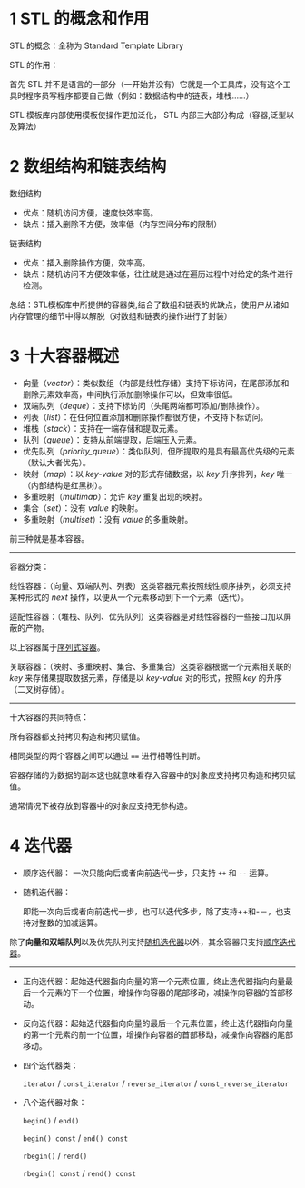 # 1 STL 的概念和作用

STL 的概念：全称为 Standard Template Library 

STL 的作用：

首先 STL 并不是语言的一部分（一开始并没有）它就是一个工具库，没有这个工具时程序员写程序都要自己做（例如：数据结构中的链表，堆栈……）

STL 模板库内部使用模板使操作更加泛化， STL 内部三大部分构成（容器,泛型以及算法）

# 2 数组结构和链表结构

数组结构

- 优点：随机访问方便，速度快效率高。
- 缺点：插入删除不方便，效率低（内存空间分布的限制）

链表结构

- 优点：插入删除操作方便，效率高。
- 缺点：随机访问不方便效率低，往往就是通过在遍历过程中对给定的条件进行检测。

总结：STL模板库中所提供的容器类,结合了数组和链表的优缺点，使用户从诸如内存管理的细节中得以解脱（对数组和链表的操作进行了封装）

# 3 十大容器概述

- 向量（*vector*）：类似数组（内部是线性存储）支持下标访问，在尾部添加和删除元素效率高，中间执行添加删除操作可以，但效率很低。
- 双端队列（*deque*）：支持下标访问（头尾两端都可添加/删除操作）。
- 列表（*list*）：在任何位置添加和删除操作都很方便，不支持下标访问。
- 堆栈（*stack*）：支持在一端存储和提取元素。
- 队列（*queue*）：支持从前端提取，后端压入元素。
- 优先队列（*priority_queue*）：类似队列，但所提取的是具有最高优先级的元素（默认大者优先）。
- 映射（*map*）：以 *key-value* 对的形式存储数据，以 *key* 升序排列，*key* 唯一（内部结构是红黑树）。
- 多重映射（*multimap*）：允许 *key* 重复出现的映射。
- 集合（*set*）：没有 *value* 的映射。
- 多重映射（*multiset*）：没有 *value* 的多重映射。

前三种就是基本容器。

---

容器分类：

线性容器：（向量、双端队列、列表）这类容器元素按照线性顺序排列，必须支持某种形式的 *next* 操作，以便从一个元素移动到下一个元素（迭代）。

适配性容器：（堆栈、队列、优先队列）这类容器是对线性容器的一些接口加以屏蔽的产物。

以上容器属于<u>序列式容器</u>。

关联容器：（映射、多重映射、集合、多重集合）这类容器根据一个元素相关联的 *key* 来存储果提取数据元素，存储是以 *key-value* 对的形式，按照 *key* 的升序（二叉树存储）。

---

十大容器的共同特点：

所有容器都支持拷贝构造和拷贝赋值。

相同类型的两个容器之间可以通过 `==` 进行相等性判断。

容器存储的为数据的副本这也就意味看存入容器中的对象应支持拷贝构造和拷贝赋值。

通常情况下被存放到容器中的对象应支持无参构造。

# 4 迭代器

- 顺序选代器：
  一次只能向后或者向前迭代一步，只支持 `++` 和 `--` 运算。

- 随机迭代器：

  即能一次向后或者向前迭代一步，也可以迭代多步，除了支持++和-－，也支持对整数的加减运算。


除了**向量和双端队列**以及优先队列支持<u>随机选代器</u>以外，其余容器只支持<u>顺序迭代器</u>。

---

- 正向选代器：起始迭代器指向向量的第一个元素位置，终止选代器指向向量最后一个元素的下一个位置，增操作向容器的尾部移动，减操作向容器的首部移动。

- 反向迭代器：起始迭代器指向向量的最后一个元素位置，终止迭代器指向向量的第一个元素的前一个位置，增操作向容器的首部移动，减操作向容器的尾部移动。

- 四个迭代器类：

  `iterator` / `const_iterator` / `reverse_iterator` / `const_reverse_iterator`

- 八个迭代器对象：

  `begin()` / `end()` 

  `begin() const` / `end() const` 

  `rbegin()` / `rend()` 

  `rbegin() const` / `rend() const`

  

  
